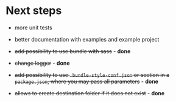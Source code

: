 # Next steps

- more unit tests

- better documentation with examples and example project

- ~~add possibility to use bundle with sass~~ - **done**

- ~~change logger~~ - **done**

- ~~add possibility to use `.bundle-style-conf.json` or section in a `package.json`, where you may pass all parameters~~ - **done** 

- ~~allows to create destination folder if it does not exist~~ - **done**
